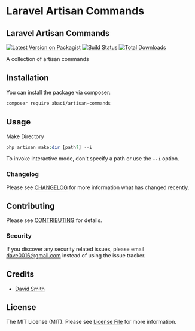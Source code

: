 # Laravel Artisan Commands

## Laravel Artisan Commands

[![Latest Version on Packagist](https://img.shields.io/packagist/v/abaci/artisan-commands.svg?style=flat-square)](https://packagist.org/packages/abaci/artisan-commands)
[![Build Status](https://travis-ci.org/davidsmithitsandbox/abaci-artisan-commands.svg?branch=master)](https://travis-ci.org/davidsmithitsandbox/abaci-artisan-commands)
[![Total Downloads](https://img.shields.io/packagist/dt/abaci/artisan-commands.svg?style=flat-square)](https://packagist.org/packages/abaci/artisan-commands)

A collection of artisan commands

## Installation

You can install the package via composer:

```bash
composer require abaci/artisan-commands
```

## Usage


Make Directory
``` php
php artisan make:dir [path?] --i
```
To invoke interactive mode, don't specify a path or use the `--i` option.

### Changelog

Please see [CHANGELOG](CHANGELOG.md) for more information what has changed recently.

## Contributing

Please see [CONTRIBUTING](CONTRIBUTING.md) for details.

### Security

If you discover any security related issues, please email dave0016@gmail.com instead of using the issue tracker.

## Credits

- [David Smith](https://github.com/davidsmithitsandbox)

## License

The MIT License (MIT). Please see [License File](LICENSE.md) for more information.